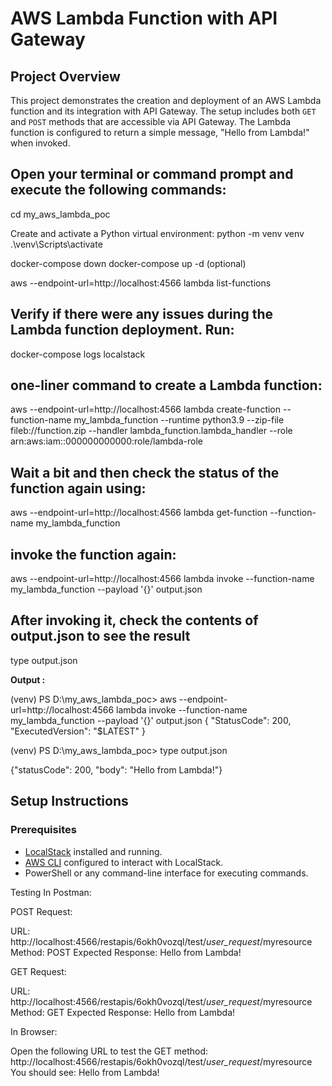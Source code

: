 # AWS Lambda Function with API Gateway

## Project Overview

This project demonstrates the creation and deployment of an AWS Lambda function and its integration with API Gateway. The setup includes both `GET` and `POST` methods that are accessible via API Gateway. The Lambda function is configured to return a simple message, "Hello from Lambda!" when invoked.

## Open your terminal or command prompt and execute the following commands:

cd my_aws_lambda_poc


Create and activate a Python virtual environment:
python -m venv venv
.\venv\Scripts\activate


docker-compose down
docker-compose up -d  (optional)

aws --endpoint-url=http://localhost:4566 lambda list-functions

## Verify if there were any issues during the Lambda function deployment. Run:

docker-compose logs localstack

## one-liner command to create a Lambda function:

aws --endpoint-url=http://localhost:4566 lambda create-function --function-name my_lambda_function --runtime python3.9 --zip-file fileb://function.zip --handler lambda_function.lambda_handler --role arn:aws:iam::000000000000:role/lambda-role


## Wait a bit and then check the status of the function again using:


aws --endpoint-url=http://localhost:4566 lambda get-function --function-name my_lambda_function


## invoke the function again:

aws --endpoint-url=http://localhost:4566 lambda invoke --function-name my_lambda_function --payload '{}' output.json

##  After invoking it, check the contents of output.json to see the result

type output.json




**Output :**

(venv) PS D:\my_aws_lambda_poc> aws --endpoint-url=http://localhost:4566 lambda invoke --function-name my_lambda_function --payload '{}' output.json
{
    "StatusCode": 200,
    "ExecutedVersion": "$LATEST"
}

(venv) PS D:\my_aws_lambda_poc> type output.json

{"statusCode": 200, "body": "Hello from Lambda!"}






## Setup Instructions

### Prerequisites

- [LocalStack](https://github.com/localstack/localstack) installed and running.
- [AWS CLI](https://aws.amazon.com/cli/) configured to interact with LocalStack.
- PowerShell or any command-line interface for executing commands.




Testing
In Postman:

POST Request:

URL: http://localhost:4566/restapis/6okh0vozql/test/_user_request_/myresource
Method: POST
Expected Response: Hello from Lambda!


GET Request:

URL: http://localhost:4566/restapis/6okh0vozql/test/_user_request_/myresource
Method: GET
Expected Response: Hello from Lambda!

In Browser:

Open the following URL to test the GET method:
http://localhost:4566/restapis/6okh0vozql/test/_user_request_/myresource
You should see: Hello from Lambda!
